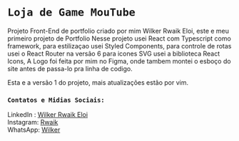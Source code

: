 # `Loja de Game MouTube`

Projeto Front-End de portfolio criado por mim Wilker Rwaik Eloi, este e meu primeiro projeto de Portfolio
Nesse projeto usei React com Typescript como framework, para estilizaçao usei Styled Components, para controle de rotas usei o React Router na versão 6
para icones SVG usei a biblioteca React Icons, A Logo foi feita por mim no Figma, onde tambem montei o esboço do site antes de passa-lo pra linha de codigo.

Esta e a versão 1 do projeto, mais atualizações estão por vim.

### `Contatos e Midias Sociais:`
LinkedIn : [Wilker Rwaik Eloi](https://www.linkedin.com/in/wilker-rwaik-eloi-91b2621a0/)\
Instagram: [Rwaik](https://www.instagram.com/wilkerr/)\
WhatsApp: [Wilker](https://wa.me/5531992468296?text=Oi+Wilker)